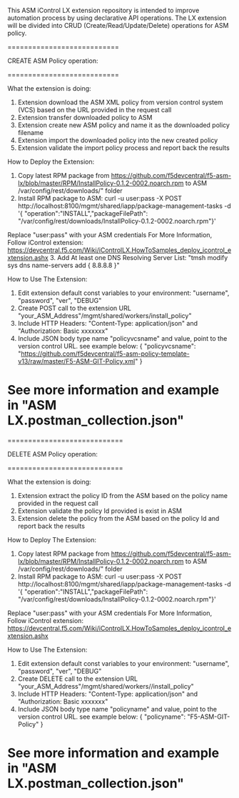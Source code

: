 This ASM iControl LX extension repository is intended to improve automation process by using declarative API operations.
The LX extension will be divided into CRUD (Create/Read/Update/Delete) operations for ASM policy.



===========================

CREATE ASM Policy operation:

===========================

What the extension is doing:
1. Extension download the ASM XML policy from version control system (VCS) based on the URL provided in the request call
2. Extension transfer downloaded policy to ASM
3. Extension create new ASM policy and name it as the downloaded policy filename
4. Extension import the downloaded policy into the new created policy
5. Extension validate the import policy process and report back the results

How to Deploy the Extension:
1. Copy latest RPM package from https://github.com/f5devcentral/f5-asm-lx/blob/master/RPM/InstallPolicy-0.1.2-0002.noarch.rpm to ASM /var/config/rest/downloads/" folder
2. Install RPM package to ASM: curl -u user:pass -X POST http://localhost:8100/mgmt/shared/iapp/package-management-tasks -d '{ "operation":"INSTALL","packageFilePath": "/var/config/rest/downloads/InstallPolicy-0.1.2-0002.noarch.rpm"}'

Replace "user:pass" with your ASM credentials
For More Information, Follow iControl extension: https://devcentral.f5.com/Wiki/iControlLX.HowToSamples_deploy_icontrol_extension.ashx
3. Add At least one DNS Resolving Server List: "tmsh modify sys dns name-servers add { 8.8.8.8 }"

How to Use The Extension:
1. Edit extension default const variables to your environment: "username", "password", "ver", "DEBUG"
2. Create POST call to the extension URL "your_ASM_Address"/mgmt/shared/workers/install_policy"
3. Include HTTP Headers: "Content-Type: application/json" and "Authorization: Basic xxxxxxx"
4. Include JSON body type name "policyvcsname" and value, point to the version control URL. see example below:
{ "policyvcsname": "https://github.com/f5devcentral/f5-asm-policy-template-v13/raw/master/F5-ASM-GIT-Policy.xml" }

See more information and example in "ASM LX.postman_collection.json"
=======================================================================================================================================================


============================

DELETE ASM Policy operation:

============================

What the extension is doing:
1. Extension extract the policy ID from the ASM based on the policy name provided in the request call
2. Extension validate the policy Id provided is exist in ASM
3. Extension delete the policy from the ASM based on the policy Id and report back the results

How to Deploy The Extension:
1. Copy latest RPM package from https://github.com/f5devcentral/f5-asm-lx/blob/master/RPM/InstallPolicy-0.1.2-0002.noarch.rpm to ASM /var/config/rest/downloads/" folder
2. Install RPM package to ASM: curl -u user:pass -X POST http://localhost:8100/mgmt/shared/iapp/package-management-tasks -d '{ "operation":"INSTALL","packageFilePath": "/var/config/rest/downloads/InstallPolicy-0.1.2-0002.noarch.rpm"}'

Replace "user:pass" with your ASM credentials
For More Information, Follow iControl extension: https://devcentral.f5.com/Wiki/iControlLX.HowToSamples_deploy_icontrol_extension.ashx

How to Use The Extension:
1. Edit extension default const variables to your environment: "username", "password", "ver", "DEBUG"
2. Create DELETE call to the extension URL "your_ASM_Address"/mgmt/shared/workers//install_policy"
3. Include HTTP Headers: "Content-Type: application/json" and "Authorization: Basic xxxxxxx"
4. Include JSON body type name "policyname" and value, point to the version control URL. see example below:
{ "policyname": "F5-ASM-GIT-Policy" }

See more information and example in "ASM LX.postman_collection.json"
=========================================================================================================================================================
